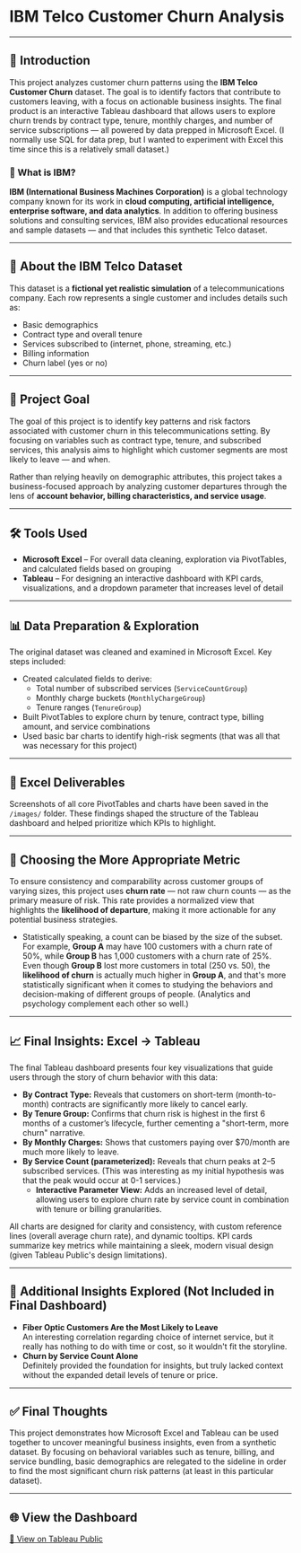 # IBM Telco Customer Churn Analysis

---

## 📘 Introduction
This project analyzes customer churn patterns using the **IBM Telco Customer Churn** dataset. The goal is to identify factors that contribute to customers leaving, with a focus on actionable business insights. The final product is an interactive Tableau dashboard that allows users to explore churn trends by contract type, tenure, monthly charges, and number of service subscriptions — all powered by data prepped in Microsoft Excel. (I normally use SQL for data prep, but I wanted to experiment with Excel this time since this is a relatively small dataset.)

### 🧠 What is IBM?
**IBM (International Business Machines Corporation)** is a global technology company known for its work in **cloud computing, artificial intelligence, enterprise software, and data analytics**. In addition to offering business solutions and consulting services, IBM also provides educational resources and sample datasets — and that includes this synthetic Telco dataset.

---

## 🏢 About the IBM Telco Dataset
This dataset is a **fictional yet realistic simulation** of a telecommunications company. Each row represents a single customer and includes details such as:
- Basic demographics
- Contract type and overall tenure 
- Services subscribed to (internet, phone, streaming, etc.)  
- Billing information  
- Churn label (yes or no)

---

## 🎯 Project Goal
The goal of this project is to identify key patterns and risk factors associated with customer churn in this telecommunications setting. By focusing on variables such as contract type, tenure, and subscribed services, this analysis aims to highlight which customer segments are most likely to leave — and when.

Rather than relying heavily on demographic attributes, this project takes a business-focused approach by analyzing customer departures through the lens of **account behavior, billing characteristics, and service usage**.

---

## 🛠️ Tools Used

- **Microsoft Excel** – For overall data cleaning, exploration via PivotTables, and calculated fields based on grouping 
- **Tableau** – For designing an interactive dashboard with KPI cards, visualizations, and a dropdown parameter that increases level of detail

---

## 📊 Data Preparation & Exploration

The original dataset was cleaned and examined in Microsoft Excel. Key steps included:

- Created calculated fields to derive:
  - Total number of subscribed services (`ServiceCountGroup`)
  - Monthly charge buckets (`MonthlyChargeGroup`)
  - Tenure ranges (`TenureGroup`)
- Built PivotTables to explore churn by tenure, contract type, billing amount, and service combinations
- Used basic bar charts to identify high-risk segments (that was all that was necessary for this project)

---

## 📁 Excel Deliverables

Screenshots of all core PivotTables and charts have been saved in the `/images/` folder. These findings shaped the structure of the Tableau dashboard and helped prioritize which KPIs to highlight.

---

## 📐 Choosing the More Appropriate Metric

To ensure consistency and comparability across customer groups of varying sizes, this project uses **churn rate** — not raw churn counts — as the primary measure of risk. This rate provides a normalized view that highlights the **likelihood of departure**, making it more actionable for any potential business strategies.
- Statistically speaking, a count can be biased by the size of the subset. For example, **Group A** may have 100 customers with a churn rate of 50%, while **Group B** has 1,000 customers with a churn rate of 25%. Even though **Group B** lost more customers in total (250 vs. 50), the **likelihood of churn** is actually much higher in **Group A**, and that's more statistically significant when it comes to studying the behaviors and decision-making of different groups of people. (Analytics and psychology complement each other so well.)

---

## 📈 Final Insights: Excel → Tableau
The final Tableau dashboard presents four key visualizations that guide users through the story of churn behavior with this data:

- **By Contract Type:** Reveals that customers on short-term (month-to-month) contracts are significantly more likely to cancel early.
- **By Tenure Group:** Confirms that churn risk is highest in the first 6 months of a customer’s lifecycle, further cementing a "short-term, more churn" narrative.
- **By Monthly Charges:** Shows that customers paying over $70/month are much more likely to leave.
- **By Service Count (parameterized):** Reveals that churn peaks at 2–5 subscribed services. (This was interesting as my initial hypothesis was that the peak would occur at 0-1 services.)
  - **Interactive Parameter View:** Adds an increased level of detail, allowing users to explore churn rate by service count in combination with tenure or billing granularities.

All charts are designed for clarity and consistency, with custom reference lines (overall average churn rate), and dynamic tooltips. KPI cards summarize key metrics while maintaining a sleek, modern visual design (given Tableau Public's design limitations).

---

## 🔎 Additional Insights Explored (Not Included in Final Dashboard)

- **Fiber Optic Customers Are the Most Likely to Leave**  
  An interesting correlation regarding choice of internet service, but it really has nothing to do with time or cost, so it wouldn't fit the storyline.
- **Churn by Service Count Alone**  
  Definitely provided the foundation for insights, but truly lacked context without the expanded detail levels of tenure or price.

---

## ✅ Final Thoughts
This project demonstrates how Microsoft Excel and Tableau can be used together to uncover meaningful business insights, even from a synthetic dataset. By focusing on behavioral variables such as tenure, billing, and service bundling, basic demographics are relegated to the sideline in order to find the most significant churn risk patterns (at least in this particular dataset).

---

## 🌐 View the Dashboard  
[📎 View on Tableau Public](https://public.tableau.com/app/profile/dylan.barrett1539/viz/UnderstandingChurnPatternsBehindCustomerDepartures/Dashboard)
